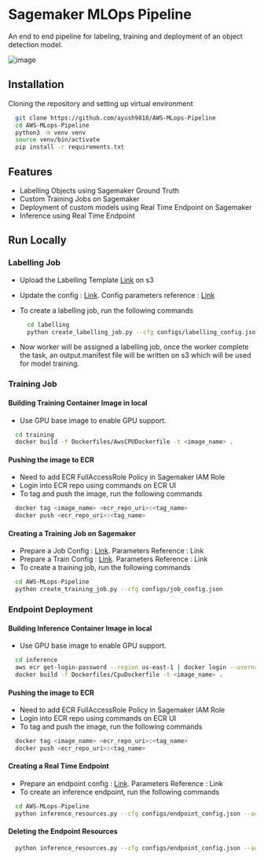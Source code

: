 
# Sagemaker MLOps Pipeline

An end to end pipeline for labeling, training and deployment of an object detection model.

![image](https://user-images.githubusercontent.com/43469729/218812586-bc4acd09-c1c0-481a-b297-aca228b35828.png)
## Installation

Cloning the repository and setting up virtual environment

```bash
  git clone https://github.com/ayush9818/AWS-MLops-Pipeline
  cd AWS-MLops-Pipeline
  python3 -m venv venv
  source venv/bin/activate
  pip install -r requirements.txt
```
    
## Features

- Labelling Objects using Sagemaker Ground Truth
- Custom Training Jobs on Sagemaker
- Deployment of custom models using Real Time Endpoint on Sagemaker
- Inference using Real Time Endpoint



## Run Locally

### Labelling Job

- Upload the Labelling Template [Link](https://github.com/ayush9818/AWS-MLops-Pipeline/blob/main/labelling/configs/instructions.template) on s3 
- Update the config : [Link](https://github.com/ayush9818/AWS-MLops-Pipeline/blob/main/labelling/configs/labelling_config.json). Config parameters reference : [Link](https://github.com/ayush9818/AWS-MLops-Pipeline/wiki/Sagemaker-Labelling-Jobs#parameters-description-) 
- To create a labelling job, run the following commands

  ```bash
    cd labelling
    python create_labelling_job.py --cfg configs/labelling_config.json
  ```
- Now worker will be assigned a labelling job, once the worker complete the task, an output.manifest file will be written on s3 which will be used for model training.

### Training Job 

#### Building Training Container Image in local
- Use GPU base image to enable GPU support.
```bash
  cd training
  docker build -f Dockerfiles/AwsCPUDockerfile -t <image_name> .
```
#### Pushing the image to ECR
- Need to add ECR FullAccessRole Policy in Sagemaker IAM Role
- Login into ECR repo using commands on ECR UI 
- To tag and push the image, run the following commands 
```bash
  docker tag <image_name> <ecr_repo_uri>:<tag_name>
  docker push <ecr_repo_uri>:<tag_name>
```

#### Creating a Training Job on  Sagemaker

- Prepare a Job Config : [Link](https://github.com/ayush9818/AWS-MLops-Pipeline/blob/main/configs/job_config.json). Parameters Reference : Link
- Prepare a Train Config : [Link](https://github.com/ayush9818/AWS-MLops-Pipeline/blob/main/training/configs/config.json). Parameters Reference : Link
- To create a training job, run the following commands
```bash
  cd AWS-MLops-Pipeline
  python create_training_job.py --cfg configs/job_config.json
```

### Endpoint Deployment
#### Building Inference Container Image in local
- Use GPU base image to enable GPU support.
```bash
  cd inference
  aws ecr get-login-password --region us-east-1 | docker login --username AWS --password-stdin 763104351884.dkr.ecr.us-east-1.amazonaws.com
  docker build -f Dockerfiles/CpuDockerfile -t <image_name> .
```
#### Pushing the image to ECR
- Need to add ECR FullAccessRole Policy in Sagemaker IAM Role
- Login into ECR repo using commands on ECR UI 
- To tag and push the image, run the following commands 
```bash
  docker tag <image_name> <ecr_repo_uri>:<tag_name>
  docker push <ecr_repo_uri>:<tag_name>
```

#### Creating a Real Time Endpoint
- Prepare an endpoint config : [Link](https://github.com/ayush9818/AWS-MLops-Pipeline/blob/main/configs/endpoint_config.json). Parameters Reference : Link
- To create an inference endpoint, run the following commands
```bash
  cd AWS-MLops-Pipeline
  python inference_resources.py --cfg configs/endpoint_config.json --action create_endpoint
```

#### Deleting the Endpoint Resources 
```bash
  python inference_resources.py --cfg configs/endpoint_config.json --action delete_endpoint
```
